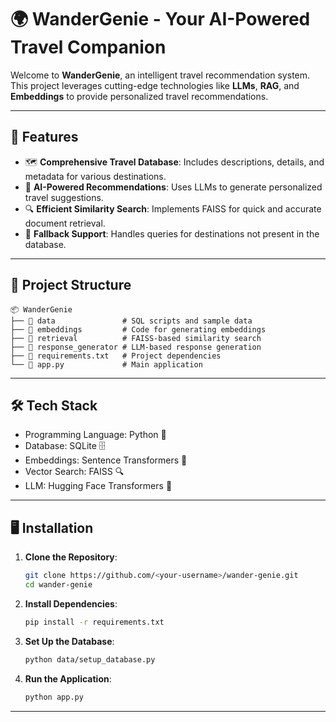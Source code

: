 # 🌍 WanderGenie - Your AI-Powered Travel Companion  

Welcome to **WanderGenie**, an intelligent travel recommendation system.  
This project leverages cutting-edge technologies like **LLMs**, **RAG**, and **Embeddings** to provide personalized travel recommendations.  

---

## 🚀 Features  

- 🗺️ **Comprehensive Travel Database**: Includes descriptions, details, and metadata for various destinations.  
- 🧠 **AI-Powered Recommendations**: Uses LLMs to generate personalized travel suggestions.  
- 🔍 **Efficient Similarity Search**: Implements FAISS for quick and accurate document retrieval.  
- 💬 **Fallback Support**: Handles queries for destinations not present in the database.  

---

## 📂 Project Structure  

```plaintext
📦 WanderGenie  
├── 📁 data               # SQL scripts and sample data  
├── 📁 embeddings         # Code for generating embeddings  
├── 📁 retrieval          # FAISS-based similarity search  
├── 📁 response_generator # LLM-based response generation  
├── 📄 requirements.txt   # Project dependencies  
└── 📄 app.py             # Main application  
```

---

## 🛠️ Tech Stack

- Programming Language: Python 🐍
- Database: SQLite 🗄️
- Embeddings: Sentence Transformers 📘
- Vector Search: FAISS 🔍
- LLM: Hugging Face Transformers 🤗

---


## 🖥️ Installation

1. **Clone the Repository**:
   ```bash
   git clone https://github.com/<your-username>/wander-genie.git
   cd wander-genie
   ```

2. **Install Dependencies**:
   ```bash
   pip install -r requirements.txt
   ```

3. **Set Up the Database**:
   ```bash
   python data/setup_database.py
   ```

4. **Run the Application**:
   ```bash
   python app.py
   ```

---